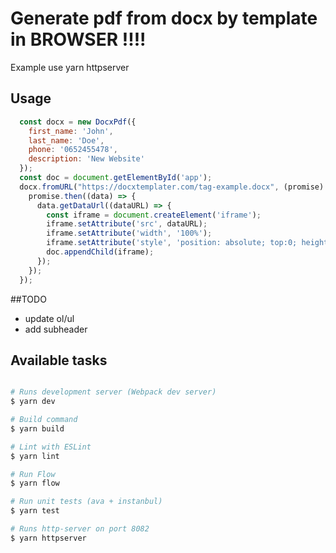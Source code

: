 # Generate pdf from docx by template in BROWSER !!!!

Example use yarn httpserver

## Usage
```javascript
  const docx = new DocxPdf({
    first_name: 'John',
    last_name: 'Doe',
    phone: '0652455478',
    description: 'New Website'
  });
  const doc = document.getElementById('app');
  docx.fromURL("https://docxtemplater.com/tag-example.docx", (promise) => {
    promise.then((data) => {
      data.getDataUrl((dataURL) => {
        const iframe = document.createElement('iframe');
        iframe.setAttribute('src', dataURL);
        iframe.setAttribute('width', '100%');
        iframe.setAttribute('style', 'position: absolute; top:0; height: 100%; left:0; border: none;');
        doc.appendChild(iframe);
      });
    });
  });
```
##TODO
- update ol/ul
- add subheader

## Available tasks

```sh

# Runs development server (Webpack dev server)
$ yarn dev

# Build command
$ yarn build

# Lint with ESLint
$ yarn lint

# Run Flow
$ yarn flow

# Run unit tests (ava + instanbul)
$ yarn test

# Runs http-server on port 8082
$ yarn httpserver

```